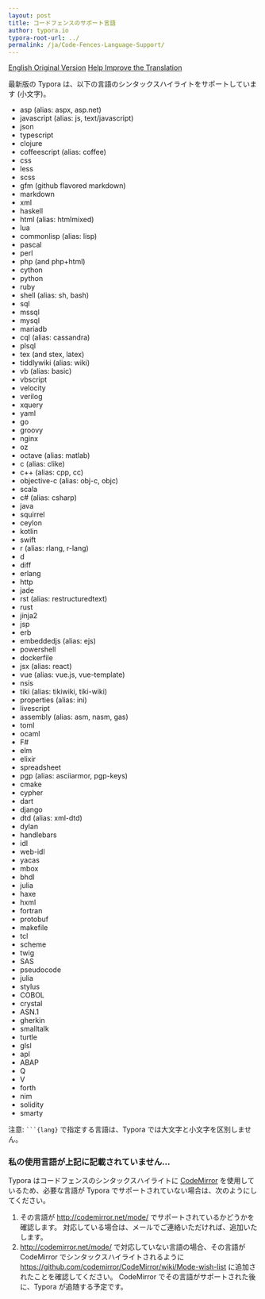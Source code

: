 ```yaml
---
layout: post
title: コードフェンスのサポート言語
author: typora.io
typora-root-url: ../
permalink: /ja/Code-Fences-Language-Support/
---
```


[English Original Version](/Code-Fences-Language-Support/) [Help Improve the Translation](https://github.com/typora/wiki-website)

最新版の Typora は、以下の言語のシンタックスハイライトをサポートしています (小文字)。

- asp (alias: aspx, asp.net)
- javascript (alias: js, text/javascript)
- json
- typescript
- clojure
- coffeescript (alias: coffee)
- css
- less
- scss
- gfm (github flavored markdown)
- markdown
- xml
- haskell
- html (alias: htmlmixed)
- lua
- commonlisp (alias: lisp)
- pascal
- perl
- php (and php+html)
- cython
- python
- ruby
- shell (alias: sh, bash)
- sql
- mssql
- mysql
- mariadb
- cql (alias: cassandra)
- plsql
- tex (and stex, latex)
- tiddlywiki (alias: wiki)
- vb (alias: basic)
- vbscript
- velocity
- verilog
- xquery
- yaml
- go
- groovy
- nginx
- oz
- octave (alias: matlab)
- c (alias: clike)
- c++ (alias: cpp, cc)
- objective-c (alias: obj-c, objc)
- scala
- c# (alias: csharp)
- java
- squirrel
- ceylon
- kotlin
- swift
- r (alias: rlang, r-lang)
- d
- diff
- erlang
- http
- jade
- rst (alias: restructuredtext)
- rust
- jinja2
- jsp
- erb
- embeddedjs (alias: ejs)
- powershell
- dockerfile
- jsx (alias: react)
- vue (alias: vue.js, vue-template)
- nsis
- tiki (alias: tikiwiki, tiki-wiki)
- properties (alias: ini)
- livescript
- assembly (alias: asm, nasm, gas)
- toml
- ocaml
- F#
- elm
- elixir
- spreadsheet
- pgp (alias: asciiarmor, pgp-keys)
- cmake
- cypher
- dart
- django
- dtd (alias: xml-dtd)
- dylan
- handlebars
- idl
- web-idl
- yacas
- mbox
- bhdl
- julia
- haxe
- hxml
- fortran
- protobuf
- makefile
- tcl
- scheme
- twig
- SAS
- pseudocode
- julia
- stylus
- COBOL
- crystal
- ASN.1
- gherkin
- smalltalk
- turtle
- glsl
- apl
- ABAP
- Q
- V
- forth
- nim
- solidity
- smarty

注意: <code>```{lang}</code> で指定する言語は、Typora では大文字と小文字を区別しません。

### 私の使用言語が上記に記載されていません...

Typora はコードフェンスのシンタックスハイライトに [CodeMirror](http://codemirror.net/) を使用しているため、必要な言語が Typora でサポートされていない場合は、次のようにしてください。

1. その言語が <http://codemirror.net/mode/> でサポートされているかどうかを確認します。 対応している場合は、メールでご連絡いただければ、追加いたします。
2. <http://codemirror.net/mode/> で対応していない言語の場合、その言語が CodeMirror でシンタックスハイライトされるように <https://github.com/codemirror/CodeMirror/wiki/Mode-wish-list> に追加されたことを確認してください。 CodeMirror でその言語がサポートされた後に、Typora が追随する予定です。
